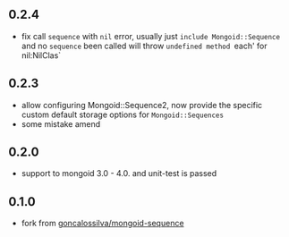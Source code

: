 ## 0.2.4

* fix call `sequence` with `nil` error, usually just `include Mongoid::Sequence` and no `sequence` been called will throw `undefined method `each' for nil:NilClas`

## 0.2.3

* allow configuring Mongoid::Sequence2, now provide the specific custom default storage options for `Mongoid::Sequences`
* some mistake amend

## 0.2.0

* support to mongoid 3.0 - 4.0. and unit-test is passed

## 0.1.0

* fork from [goncalossilva/mongoid-sequence](https://github.com/goncalossilva/mongoid-sequence)
